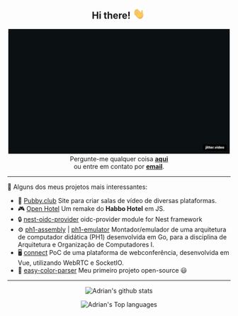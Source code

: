 <div align="center">
  <h2>Hi there! <img src="https://github.com/adrianbrs/adrianbrs/blob/main/gifs/hand.gif?raw=true" width="30px"></h2>
</div>

<div align="center" width="50">
  <img src="https://github.com/adrianbrs/adrianbrs/blob/main/gifs/welcome.gif?raw=true" alt="Welcome to Adrian's Github!" width="500">
</div>

<div align="center">
  Pergunte-me qualquer coisa <a href="https://github.com/adrianbrs/adrianbrs/issues"><strong>aqui</strong></a> <br>
  ou entre em contato por <a href="mailto:contato@cerbaro.dev"><strong>email</strong></a>.
</div>

<hr>

🚀 Alguns dos meus projetos mais interessantes:

- 🎵 [Pubby.club](https://pubby.club) Site para criar salas de vídeo de diversas plataformas.
- 🎮 [Open Hotel](https://github.com/open-hotel) Um remake do **Habbo Hotel** em JS.
- 🔒 [nest-oidc-provider](https://github.com/adrianbrs/nest-oidc-provider) oidc-provider module for Nest framework
- ⚙ [ph1-assembly](https://github.com/adrianbrs/ph1-assembly) | [ph1-emulator](https://github.com/adrianbrs/ph1-emulator) Montador/emulador de uma arquitetura de computador didática (PH1) desenvolvida em Go, para a disciplina de Arquitetura e Organização de Computadores I.
- 🖥️ [connect](https://github.com/salomaosnff/connect) PoC de uma plataforma de webconferência, desenvolvida em Vue, utilizando WebRTC e SocketIO.
- 🎨 [easy-color-parser](https://github.com/adrianbrs/easy-color-parser) Meu primeiro projeto open-source 😃

<hr>

<div align="center">

![Adrian's github stats](https://github-readme-stats.vercel.app/api?username=adrianbrs&show_icons=true&theme=tokyonight)

![Adrian's Top languages](https://github-readme-stats.anuraghazra1.vercel.app/api/top-langs/?username=adrianbrs)

</div>
